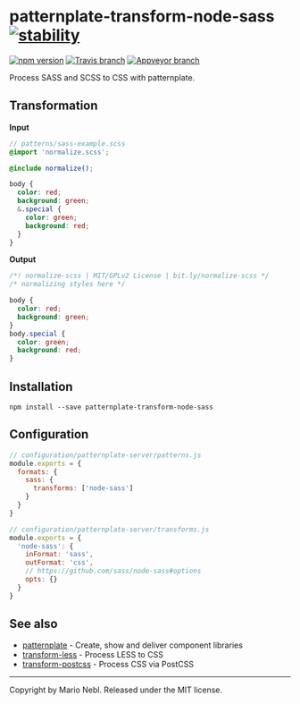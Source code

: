 # patternplate-transform-node-sass [![stability][0]][1]

[![npm version][2]][3] [![Travis branch][4]][5] [![Appveyor branch][6]][7]


Process SASS and SCSS to CSS with patternplate.

## Transformation

**Input**

```scss
// patterns/sass-example.scss
@import 'normalize.scss';

@include normalize();

body {
  color: red;
  background: green;
  &.special {
    color: green;
    background: red;
  }
}
```

**Output**

```css
/*! normalize-scss | MIT/GPLv2 License | bit.ly/normalize-scss */
/* normalizing styles here */

body {
  color: red;
  background: green;
}
body.special {
  color: green;
  background: red;
}
```

## Installation

```
npm install --save patternplate-transform-node-sass
```

## Configuration

```js
// configuration/patternplate-server/patterns.js
module.exports = {
  formats: {
    sass: {
      transforms: ['node-sass']
    }
  }
}

// configuration/patternplate-server/transforms.js
module.exports = {
  'node-sass': {
    inFormat: 'sass',
    outFormat: 'css',
    // https://github.com/sass/node-sass#options
    opts: {}
  }
}
```

## See also

* [patternplate](https://github.com/sinnerschrader/patternplate) - Create, show and deliver component libraries
* [transform-less](https://github.com/sinnerschrader/patternplate-transform-less) - Process LESS to CSS
* [transform-postcss](https://github.com/sinnerschrader/patternplate-transform-postcss) - Process CSS via PostCSS

---
Copyright by Mario Nebl. Released under the MIT license.

[0]: https://img.shields.io/badge/stability-experimental-orange.svg?style=flat-square
[1]: https://nodejs.org/api/documentation.html#documentation_stability_index
[2]: https://img.shields.io/npm/v/patternplate-transform-node-sass.svg?style=flat-square
[3]: https://npmjs.org/package/patternplate-transform-node-sass
[4]: https://img.shields.io/travis/marionebl/patternplate-transform-node-sass/master.svg?style=flat-square
[5]: https://travis-ci.org/marionebl/patternplate-transform-node-sass
[6]: https://img.shields.io/appveyor/ci/marionebl/patternplate-transform-node-sass/master.svg?style=flat-square
[7]: https://ci.appveyor.com/project/marionebl/patternplate-transform-node-sass
